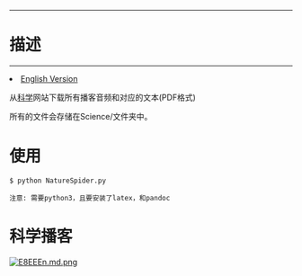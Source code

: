 -------------
# 描述 #
-------------
<li><a href="README.md">English Version</a></li>

从[科学](https://www.sciencemag.org/)网站下载所有播客音频和对应的文本(PDF格式)

所有的文件会存储在Science/文件夹中。

# 使用 #
	$ python NatureSpider.py

	注意: 需要python3，且要安装了latex，和pandoc

# 科学播客 #
[![E8EEEn.md.png](https://s2.ax1x.com/2019/04/30/E8EEEn.md.png)](https://imgchr.com/i/E8EEEn)
